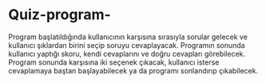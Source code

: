 # Quiz-program-

Program başlatıldığında kullanıcının karşısına sırasıyla sorular gelecek ve kullanıcı şıklardan birini seçip soruyu cevaplayacak.
Programın sonunda kullanıcı yaptığı skoru, kendi cevaplarını ve doğru cevapları görebilecek.
Program sonunda karşısına iki seçenek çıkacak, kullanıcı isterse cevaplamaya baştan başlayabilecek ya da programı sonlandırıp çıkabilecek.
